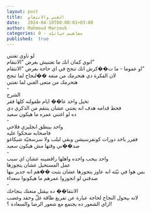 ```yaml
---
layout: post
title:  الغني والانتقام
date:   2024-04-10T00:00:01+03:00
author: Mahmoud Marzouk
categories: 0 - مفاهيم حياتيّة
published:  true
---
```

لو ناوي تغتني\
انوي كمان انك ما تغتنيش بغرض \"الانتقام\"\
او عموما - ما ت��كرش انك تنجح في اي حاجة بغرض \"الانتقام\"\
لان الفكرة دي هتحرمك من متعة ��لنجاح لما تنجح\
هتحرمك من متعى الغني لما تغتني\
-\
الشرح\
تخيل واحد عا�� ايام طفولته كلها فقر\
فحط قدامه هدف انه يغتني عشان ينتقم من الذكري دي\
ده لو اغتني عمره ما هيكون سعيد\
-\
واحد بينطق انجليزي فلاحي\
فاصحابه ضحكوا عليه\
فقرر ياخد دورات كونفرسيشن وبقي لبلب ولا سرسجيّة شيكاغو\
صد��ني وقتها مش هيكون سعيد\
-\
واحد بيحب واحده واهلها رافضينه عشان اي سبب\
عمل المستحيل عشان يتجوزها\
بس هوا في نيّته انه عاوز يتجوزها عشان يثبت ��هم انه جدير
بيها\
صدقني لو اتجوزوا عمرهم ما هيكونوا سعداء\
-\
الانتقا�� ده بيقتل متعتك بنجاحك\
لانه بيحول النجاح لحاجة عبارة عن تفريغ طاقة غلّ وحقد وغضب\
ازاي الشعور ده يجتمع مع شعور الرضا والسعادة ؟!
